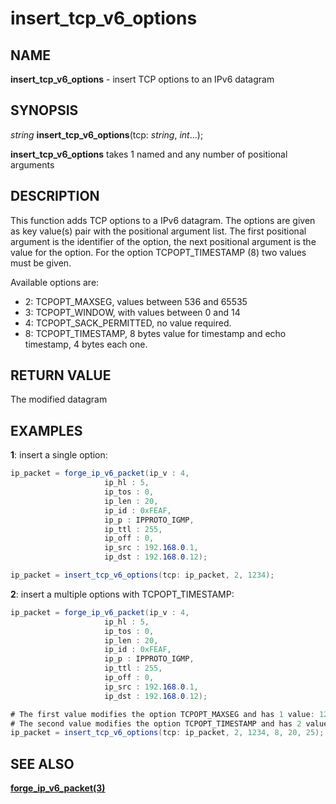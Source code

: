 # insert_tcp_v6_options

## NAME

**insert_tcp_v6_options** - insert TCP options to an IPv6 datagram

## SYNOPSIS

*string* **insert_tcp_v6_options**(tcp: *string*, *int*...);

**insert_tcp_v6_options** takes 1 named and any number of positional arguments

## DESCRIPTION

This function adds TCP options to a IPv6 datagram. The options are given as key value(s) pair with the positional argument list. The first positional argument is the identifier of the option, the next positional argument is the value for the option. For the option TCPOPT_TIMESTAMP (8) two values must be given.

Available options are:

- 2: TCPOPT_MAXSEG, values between 536 and 65535
- 3: TCPOPT_WINDOW, with values between 0 and 14
- 4: TCPOPT_SACK_PERMITTED, no value required.
- 8: TCPOPT_TIMESTAMP, 8 bytes value for timestamp and echo timestamp, 4 bytes each one.

## RETURN VALUE

The modified datagram

## EXAMPLES

**1**: insert a single option:

```c#
ip_packet = forge_ip_v6_packet(ip_v : 4,
                     ip_hl : 5,
                     ip_tos : 0,
                     ip_len : 20,
                     ip_id : 0xFEAF,
                     ip_p : IPPROTO_IGMP,
                     ip_ttl : 255,
                     ip_off : 0,
                     ip_src : 192.168.0.1,
                     ip_dst : 192.168.0.12);

ip_packet = insert_tcp_v6_options(tcp: ip_packet, 2, 1234);
```

**2**: insert a multiple options with TCPOPT_TIMESTAMP:

```c#
ip_packet = forge_ip_v6_packet(ip_v : 4,
                     ip_hl : 5,
                     ip_tos : 0,
                     ip_len : 20,
                     ip_id : 0xFEAF,
                     ip_p : IPPROTO_IGMP,
                     ip_ttl : 255,
                     ip_off : 0,
                     ip_src : 192.168.0.1,
                     ip_dst : 192.168.0.12);

# The first value modifies the option TCPOPT_MAXSEG and has 1 value: 1234
# The second value modifies the option TCPOPT_TIMESTAMP and has 2 values: 20 and 25
ip_packet = insert_tcp_v6_options(tcp: ip_packet, 2, 1234, 8, 20, 25);
```

## SEE ALSO

**[forge_ip_v6_packet(3)](forge_ip_v6_packet.md)**
